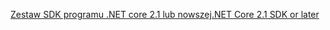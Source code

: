 [<span data-ttu-id="1dbeb-101">Zestaw SDK programu .NET core 2.1 lub nowszej</span><span class="sxs-lookup"><span data-stu-id="1dbeb-101">.NET Core 2.1 SDK or later</span></span>](https://www.microsoft.com/net/download/all)
